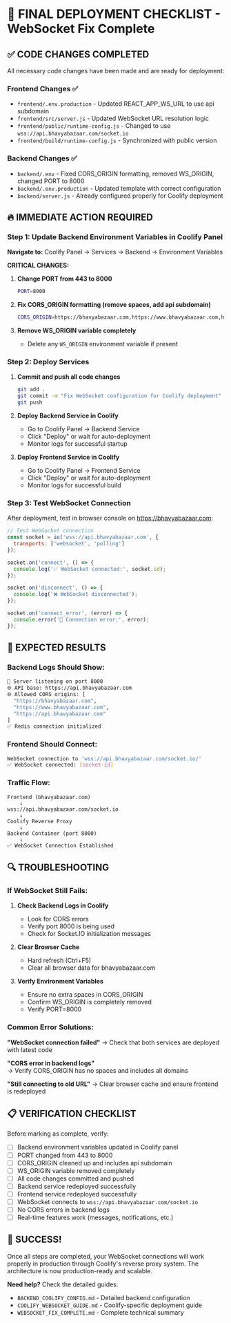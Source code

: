 # 🚀 FINAL DEPLOYMENT CHECKLIST - WebSocket Fix Complete

## ✅ CODE CHANGES COMPLETED

All necessary code changes have been made and are ready for deployment:

### Frontend Changes ✅
- `frontend/.env.production` - Updated REACT_APP_WS_URL to use api subdomain
- `frontend/src/server.js` - Updated WebSocket URL resolution logic  
- `frontend/public/runtime-config.js` - Changed to use `wss://api.bhavyabazaar.com/socket.io`
- `frontend/build/runtime-config.js` - Synchronized with public version

### Backend Changes ✅
- `backend/.env` - Fixed CORS_ORIGIN formatting, removed WS_ORIGIN, changed PORT to 8000
- `backend/.env.production` - Updated template with correct configuration
- `backend/server.js` - Already configured properly for Coolify deployment

## 🔥 IMMEDIATE ACTION REQUIRED

### Step 1: Update Backend Environment Variables in Coolify Panel

**Navigate to:** Coolify Panel → Services → Backend → Environment Variables

**CRITICAL CHANGES:**

1. **Change PORT from 443 to 8000**
   ```bash
   PORT=8000
   ```

2. **Fix CORS_ORIGIN formatting (remove spaces, add api subdomain)**
   ```bash
   CORS_ORIGIN=https://bhavyabazaar.com,https://www.bhavyabazaar.com,https://api.bhavyabazaar.com
   ```

3. **Remove WS_ORIGIN variable completely**
   - Delete any `WS_ORIGIN` environment variable if present

### Step 2: Deploy Services

1. **Commit and push all code changes**
   ```bash
   git add .
   git commit -m "Fix WebSocket configuration for Coolify deployment"
   git push
   ```

2. **Deploy Backend Service in Coolify**
   - Go to Coolify Panel → Backend Service
   - Click "Deploy" or wait for auto-deployment
   - Monitor logs for successful startup

3. **Deploy Frontend Service in Coolify**  
   - Go to Coolify Panel → Frontend Service
   - Click "Deploy" or wait for auto-deployment
   - Monitor logs for successful build

### Step 3: Test WebSocket Connection

After deployment, test in browser console on https://bhavyabazaar.com:

```javascript
// Test WebSocket connection
const socket = io('wss://api.bhavyabazaar.com', {
  transports: ['websocket', 'polling']
});

socket.on('connect', () => {
  console.log('✅ WebSocket connected:', socket.id);
});

socket.on('disconnect', () => {
  console.log('❌ WebSocket disconnected');
});

socket.on('connect_error', (error) => {
  console.error('🚨 Connection error:', error);
});
```

## 🎯 EXPECTED RESULTS

### Backend Logs Should Show:
```bash
🚀 Server listening on port 8000
🌐 API base: https://api.bhavyabazaar.com
🌐 Allowed CORS origins: [
  "https://bhavyabazaar.com",
  "https://www.bhavyabazaar.com", 
  "https://api.bhavyabazaar.com"
]
✅ Redis connection initialized
```

### Frontend Should Connect:
```bash
WebSocket connection to 'wss://api.bhavyabazaar.com/socket.io/'
✅ WebSocket connected: [socket-id]
```

### Traffic Flow:
```
Frontend (bhavyabazaar.com) 
    ↓
wss://api.bhavyabazaar.com/socket.io 
    ↓  
Coolify Reverse Proxy 
    ↓
Backend Container (port 8000)
    ↓
✅ WebSocket Connection Established
```

## 🔍 TROUBLESHOOTING

### If WebSocket Still Fails:

1. **Check Backend Logs in Coolify**
   - Look for CORS errors
   - Verify port 8000 is being used
   - Check for Socket.IO initialization messages

2. **Clear Browser Cache**
   - Hard refresh (Ctrl+F5)
   - Clear all browser data for bhavyabazaar.com

3. **Verify Environment Variables**
   - Ensure no extra spaces in CORS_ORIGIN
   - Confirm WS_ORIGIN is completely removed
   - Verify PORT=8000

### Common Error Solutions:

**"WebSocket connection failed"**
→ Check that both services are deployed with latest code

**"CORS error in backend logs"**  
→ Verify CORS_ORIGIN has no spaces and includes all domains

**"Still connecting to old URL"**
→ Clear browser cache and ensure frontend is redeployed

## 📋 VERIFICATION CHECKLIST

Before marking as complete, verify:

- [ ] Backend environment variables updated in Coolify panel
- [ ] PORT changed from 443 to 8000
- [ ] CORS_ORIGIN cleaned up and includes api subdomain  
- [ ] WS_ORIGIN variable removed completely
- [ ] All code changes committed and pushed
- [ ] Backend service redeployed successfully
- [ ] Frontend service redeployed successfully
- [ ] WebSocket connects to `wss://api.bhavyabazaar.com/socket.io`
- [ ] No CORS errors in backend logs
- [ ] Real-time features work (messages, notifications, etc.)

## 🎉 SUCCESS!

Once all steps are completed, your WebSocket connections will work properly in production through Coolify's reverse proxy system. The architecture is now production-ready and scalable.

**Need help?** Check the detailed guides:
- `BACKEND_COOLIFY_CONFIG.md` - Detailed backend configuration
- `COOLIFY_WEBSOCKET_GUIDE.md` - Coolify-specific deployment guide  
- `WEBSOCKET_FIX_COMPLETE.md` - Complete technical summary
